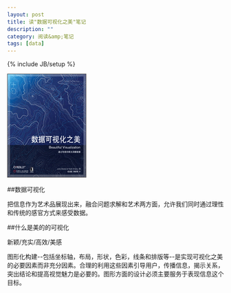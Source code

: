 ```yaml
---
layout: post
title: 读"数据可视化之美"笔记
description: ""
category: 阅读&amp;笔记
tags: [data]
---
```

{% include JB/setup %}

<img src="/assets/img/book/beautifulvisualization_cvr.gif" />

##数据可视化

把信息作为艺术品展现出来，融合问题求解和艺术两方面，允许我们同时通过理性和传统的感官方式来感受数据。

##什么是美的的可视化

新颖/充实/高效/美感

图形化构建--包括坐标轴，布局，形状，色彩，线条和排版等--是实现可视化之美的必要因素而非充分因素。合理的利用这些因素引导用户，传播信息，揭示关系，突出结论和提高视觉魅力是必要的。图形方面的设计必须主要服务于表现信息这个目标。


